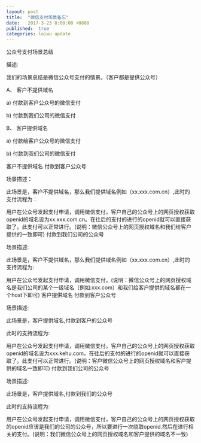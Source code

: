 ```yaml
---
layout: post
title:  "微信支付场景备忘"
date:   2017-3-23 8:00:00 +0800
published:  true
categories: loiwu update
---
```


公众号支付场景总结

描述:

我们的场景总结是微信公众号支付的情景。（客户都是提供公众号）

A、 客户不提供域名

a)         付款到客户公众号的微信支付

b)         付款到我们公司的微信支付

B、 客户提供域名

a)         付款给客户公众号的微信支付

b)         付款到我们公司的微信支付




客户不提供域名
付款到客户公众号

场景描述：

此场景是，客户不提供域名，那么我们提供域名例如（xx.xxx.com.cn）,此时的支付流程为：

用户在公众号发起支付申请，调用微信支付，客户自己的公众号上的网页授权获取openid的域名设为xx.xxx.com.cn。在往后的支付的进行的openid就可以直接获取了。此支付可以正常进行。(说明：微信公众号上的网页授权域名和我们给客户提供的一致即可)
付款到我们公司的公众号

场景描述:

此场景是，客户不提供域名，那么我们提供域名例如（xx.xxx.com.cn）,此时的支持流程为:

用户在公众号发起支付申请，调用微信支付。(说明：微信公众号上的网页授权域名是我们公司的某个一级域名（例如:xxx.com）和我们给客户提供的域名都在一个host下即可)
客户提供域名
付款到客户公众号

场景描述:

此场景是，客户提供域名,付款到客户的公众号

此时的支持流程为:

用户在公众号发起支付申请，调用微信支付，客户自己的公众号上的网页授权获取openid的域名设为xxx.kehu.com。在往后的支付的进行的openid就可以直接获取了。此支付可以正常进行。(说明：客户微信公众号上的网页授权域名和客户提供的域名一致即可)
付款到我们公司的公众号

场景描述:

此场景是，客户提供域名,付款到我们的公众号

此时的支持流程为:

用户在公众号发起支付申请，调用微信支付，客户自己的公众号上的网页授权获取的openid应该是我们的公司的公众号，所以要进行一次绕取openid.然后在进行相关的支付。(说明：我们微信公众号上的网页授权域名和客户提供的域名不一致)
